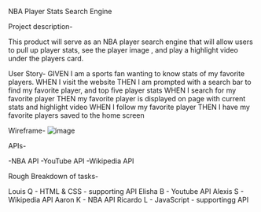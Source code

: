NBA Player Stats Search Engine

Project description- 

This product will serve as an NBA player search engine that will allow users to pull up player stats, see the player image , and play a highlight video under the players card.  

User Story-
GIVEN  I am a sports fan wanting to know stats of my favorite players. 
WHEN I visit the website 
THEN I am prompted with a search bar to find my favorite player, and top five player stats
WHEN I search for my favorite player
THEN my favorite player is displayed on page with current stats and highlight video
WHEN I follow my favorite player
THEN I have my favorite players saved to the home screen


Wireframe- ![image](https://files.slack.com/files-pri/T046GDYBH16-F04HR0N1RA7/image.png)



APIs- 

-NBA API
-YouTube API 
-Wikipedia API

Rough Breakdown of tasks-

Louis Q - HTML & CSS - supporting API 
Elisha B - Youtube API 
Alexis S - Wikipedia API
Aaron K - NBA API
Ricardo L - JavaScript - supportingg API

